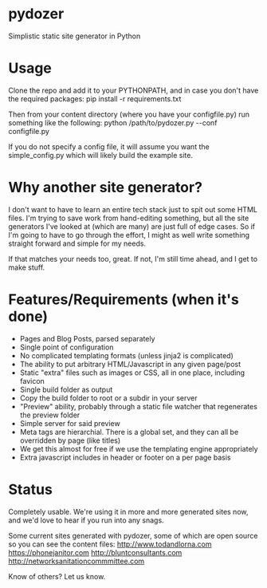 # pydozer
Simplistic static site generator in Python

# Usage
Clone the repo and add it to your PYTHONPATH, and in case you don't have the required packages:
 pip install -r requirements.txt

Then from your content directory (where you have your configfile.py) run something like the following:
 python /path/to/pydozer.py --conf configfile.py

If you do not specify a config file, it will assume you want the simple_config.py which will likely build the example site. 

# Why another site generator?
I don't want to have to learn an entire tech stack just to spit out some HTML files.  I'm trying to save work from hand-editing something, but all the site generators I've looked at (which are many) are just full of edge cases.  So if I'm going to have to go through the effort, I might as well write something straight forward and simple for my needs.

If that matches your needs too, great.  If not, I'm still time ahead, and I get to make stuff.

# Features/Requirements (when it's done)
- Pages and Blog Posts, parsed separately
- Single point of configuration
- No complicated templating formats (unless jinja2 is complicated)
- The ability to put arbitrary HTML/Javascript in any given page/post
- Static "extra" files such as images or CSS, all in one place, including favicon
- Single build folder as output
- Copy the build folder to root or a subdir in your server
- "Preview" ability, probably through a static file watcher that regenerates the preview folder
- Simple server for said preview
- Meta tags are hierarchial.  There is a global set, and they can all be overridden by page (like titles)
 - We get this almost for free if we use the templating engine appropriately
- Extra javascript includes in header or footer on a per page basis

# Status
Completely usable.  We're using it in more and more generated sites now, and we'd love to hear if you run into any snags.

Some current sites generated with pydozer, some of which are open source so you can see the content files:
http://www.todandlorna.com
https://phonejanitor.com
http://bluntconsultants.com
http://networksanitationcommmittee.com

Know of others? Let us know.
